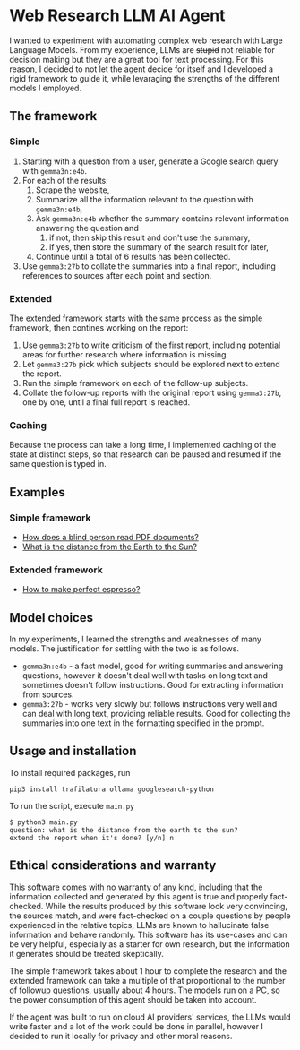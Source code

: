# Web Research LLM AI Agent

I wanted to experiment with automating complex web research with Large Language Models. From my experience, LLMs are ~~stupid~~ not reliable for decision making but they are a great tool for text processing. For this reason, I decided to not let the agent decide for itself and I developed a rigid framework to guide it, while levaraging the strengths of the different models I employed.

## The framework

### Simple
1. Starting with a question from a user, generate a Google search query with `gemma3n:e4b`.
2. For each of the results:
   1. Scrape the website,
   2. Summarize all the information relevant to the question with `gemma3n:e4b`,
   3. Ask `gemma3n:e4b` whether the summary contains relevant information answering the question and
      1. if not, then skip this result and don't use the summary,
      2. if yes, then store the summary of the search result for later,
   4. Continue until a total of 6 results has been collected.
3. Use `gemma3:27b` to collate the summaries into a final report, including references to sources after each point and section.

### Extended

The extended framework starts with the same process as the simple framework, then contines working on the report:
1. Use `gemma3:27b` to write criticism of the first report, including potential areas for further research where information is missing.
2. Let `gemma3:27b` pick which subjects should be explored next to extend the report.
3. Run the simple framework on each of the follow-up subjects.
4. Collate the follow-up reports with the original report using `gemma3:27b`, one by one, until a final full report is reached.

### Caching
Because the process can take a long time, I implemented caching of the state at distinct steps, so that research can be paused and resumed if the same question is typed in.

## Examples
### Simple framework
- [How does a blind person read PDF documents?](examples/blind-pdf.md)
- [What is the distance from the Earth to the Sun?](examples/earth-sun.md)

### Extended framework
- [How to make perfect espresso?](examples/espresso.md)

## Model choices
In my experiments, I learned the strengths and weaknesses of many models. The justification for settling with the two is as follows.
- `gemma3n:e4b` - a fast model, good for writing summaries and answering questions, however it doesn't deal well with tasks on long text and sometimes doesn't follow instructions. Good for extracting information from sources.
- `gemma3:27b` - works very slowly but follows instructions very well and can deal with long text, providing reliable results. Good for collecting the summaries into one text in the formatting specified in the prompt.

## Usage and installation

To install required packages, run
```
pip3 install trafilatura ollama googlesearch-python
```

To run the script, execute `main.py`
```
$ python3 main.py 
question: what is the distance from the earth to the sun?
extend the report when it's done? [y/n] n
```


## Ethical considerations and warranty
This software comes with no warranty of any kind, including that the information collected and generated by this agent is true and properly fact-checked. While the results produced by this software look very convincing, the sources match, and were fact-checked on a couple questions by people experienced in the relative topics, LLMs are known to hallucinate false information and behave randomly. This software has its use-cases and can be very helpful, especially as a starter for own research, but the information it generates should be treated skeptically.

The simple framework takes about 1 hour to complete the research and the extended framework can take a multiple of that proportional to the number of followup questions, usually about 4 hours. The models run on a PC, so the power consumption of this agent should be taken into account.

If the agent was built to run on cloud AI providers' services, the LLMs would write faster and a lot of the work could be done in parallel, however I decided to run it locally for privacy and other moral reasons.